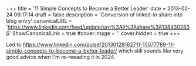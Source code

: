 +++
title = '11 Simple Concepts to Become a Better Leader'
date = 2013-02-24 08:17:14
draft = false
description = 'Conversion of linked-in share into blog entry'
canonicalURL = 'https://www.linkedin.com/feed/update/urn%3Ali%3Ashare%3A1384302836'
ShowCanonicalLink = true
#cover.image = ''
cover.hidden = true
+++

Led to https://www.linkedin.com/pulse/20130128162711-15077789-11-simple-concepts-to-become-a-better-leader/ which still sounds like very good advice when I'm re-reeading it in 2024.
